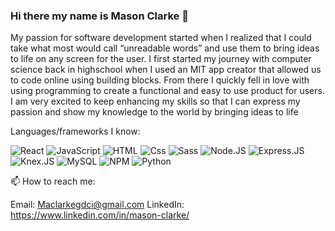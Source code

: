 ### Hi there my name is Mason Clarke 👋
My passion for software development
started when I realized that I could
take what most would call
“unreadable words” and use them to
bring ideas to life on any screen for
the user. I first started my journey
with computer science back in
highschool when I used an MIT app
creator that allowed us to code online
using building blocks. From there I
quickly fell in love with using programming to
create a functional and easy to use
product for users. I am very excited to
keep enhancing my skills so that I can
express my passion and show my
knowledge to the world by bringing
ideas to life
<!--
**Masons-coding/Masons-coding** is a ✨ _special_ ✨ repository because its `README.md` (this file) appears on your GitHub profile.

Here are some ideas to get you started:
- 🔭 I’m currently working on ...
- 🌱 I’m currently learning ...
- 👯 I’m looking to collaborate on ...
- 🤔 I’m looking for help with ...
- 💬 Ask me about ...
- 😄 Pronouns: ...
- ⚡ Fun fact: ...
-->

Languages/frameworks I know:
<p>
  <img alt="React" src="https://img.shields.io/badge/React-1572B6?logo=react&logoColor=white&style=for-the-badge" />
  <img alt="JavaScript" src="https://img.shields.io/badge/JavaScript-E34F26?logo=javascript&logoColor=white&style=for-the-badge" />
  <img alt="HTML" src="https://img.shields.io/badge/HTML-1572B6?logo=html5&logoColor=white&style=for-the-badge" />
  <img alt="Css" src="https://img.shields.io/badge/CSS-E34F26?logo=css3&logoColor=white&style=for-the-badge" />
  <img alt="Sass" src="https://img.shields.io/badge/SCSS-1572B6?logo=sass&logoColor=white&style=for-the-badge" />
  <img alt="Node.JS" src="https://img.shields.io/badge/Node.JS-E34F26?logo=node.js&logoColor=white&style=for-the-badge" />
  <img alt="Express.JS" src="https://img.shields.io/badge/Express.JS-1572B6?logo=express&logoColor=white&style=for-the-badge" />
  <img alt="Knex.JS" src="https://img.shields.io/badge/Knex.JS-E34F26?logo=&logoColor=white&style=for-the-badge" />
  <img alt="MySQL" src="https://img.shields.io/badge/MySQL-1572B6?logo=mysql&logoColor=white&style=for-the-badge" />
  <img alt="NPM" src="https://img.shields.io/badge/NPM-E34F26?logo=npm&logoColor=white&style=for-the-badge" />
    <img alt="Python" src="https://img.shields.io/badge/Python-1572B6?logo=python&logoColor=white&style=for-the-badge" />
</p>

📫 How to reach me:

Email: Maclarkegdci@gmail.com 
LinkedIn: https://www.linkedin.com/in/mason-clarke/
